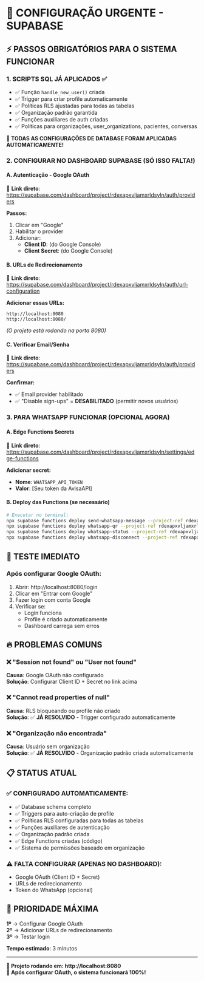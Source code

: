 # 🚨 CONFIGURAÇÃO URGENTE - SUPABASE

## ⚡ **PASSOS OBRIGATÓRIOS PARA O SISTEMA FUNCIONAR**

### **1. SCRIPTS SQL JÁ APLICADOS ✅**
- ✅ Função `handle_new_user()` criada
- ✅ Trigger para criar profile automaticamente
- ✅ Políticas RLS ajustadas para todas as tabelas
- ✅ Organização padrão garantida
- ✅ Funções auxiliares de auth criadas
- ✅ Políticas para organizações, user_organizations, pacientes, conversas

**🎯 TODAS AS CONFIGURAÇÕES DE DATABASE FORAM APLICADAS AUTOMATICAMENTE!**

### **2. CONFIGURAR NO DASHBOARD SUPABASE (SÓ ISSO FALTA!)**

#### **A. Autenticação - Google OAuth**
🔗 **Link direto**: https://supabase.com/dashboard/project/rdexapxvljamxrldsyln/auth/providers

**Passos:**
1. Clicar em "Google" 
2. Habilitar o provider
3. Adicionar:
   - **Client ID**: (do Google Console)
   - **Client Secret**: (do Google Console)

#### **B. URLs de Redirecionamento**
🔗 **Link direto**: https://supabase.com/dashboard/project/rdexapxvljamxrldsyln/auth/url-configuration

**Adicionar essas URLs:**
```
http://localhost:8080
http://localhost:8080/
```
*(O projeto está rodando na porta 8080)*

#### **C. Verificar Email/Senha**
🔗 **Link direto**: https://supabase.com/dashboard/project/rdexapxvljamxrldsyln/auth/providers

**Confirmar:**
- ✅ Email provider habilitado
- ✅ "Disable sign-ups" = **DESABILITADO** (permitir novos usuários)

### **3. PARA WHATSAPP FUNCIONAR (OPCIONAL AGORA)**

#### **A. Edge Functions Secrets**
🔗 **Link direto**: https://supabase.com/dashboard/project/rdexapxvljamxrldsyln/settings/edge-functions

**Adicionar secret:**
- **Nome**: `WHATSAPP_API_TOKEN`
- **Valor**: [Seu token da AvisaAPI]

#### **B. Deploy das Functions (se necessário)**
```bash
# Executar no terminal:
npx supabase functions deploy send-whatsapp-message --project-ref rdexapxvljamxrldsyln
npx supabase functions deploy whatsapp-qr --project-ref rdexapxvljamxrldsyln
npx supabase functions deploy whatsapp-status --project-ref rdexapxvljamxrldsyln
npx supabase functions deploy whatsapp-disconnect --project-ref rdexapxvljamxrldsyln
```

## 🎯 **TESTE IMEDIATO**

### **Após configurar Google OAuth:**
1. Abrir: http://localhost:8080/login
2. Clicar em "Entrar com Google"
3. Fazer login com conta Google
4. Verificar se:
   - Login funciona
   - Profile é criado automaticamente
   - Dashboard carrega sem erros

## 🔥 **PROBLEMAS COMUNS**

### **❌ "Session not found" ou "User not found"**
**Causa**: Google OAuth não configurado  
**Solução**: Configurar Client ID + Secret no link acima

### **❌ "Cannot read properties of null"**
**Causa**: RLS bloqueando ou profile não criado  
**Solução**: ✅ **JÁ RESOLVIDO** - Trigger configurado automaticamente

### **❌ "Organização não encontrada"**
**Causa**: Usuário sem organização  
**Solução**: ✅ **JÁ RESOLVIDO** - Organização padrão criada automaticamente

## 📋 **STATUS ATUAL**

### **✅ CONFIGURADO AUTOMATICAMENTE:**
- ✅ Database schema completo
- ✅ Triggers para auto-criação de profile
- ✅ Políticas RLS configuradas para todas as tabelas
- ✅ Funções auxiliares de autenticação
- ✅ Organização padrão criada
- ✅ Edge Functions criadas (código)
- ✅ Sistema de permissões baseado em organização

### **⚠️ FALTA CONFIGURAR (APENAS NO DASHBOARD):**
- Google OAuth (Client ID + Secret)
- URLs de redirecionamento
- Token do WhatsApp (opcional)

## 🚀 **PRIORIDADE MÁXIMA**

**1º** → Configurar Google OAuth  
**2º** → Adicionar URLs de redirecionamento  
**3º** → Testar login  

**Tempo estimado**: 3 minutos

---

**🎯 Projeto rodando em: http://localhost:8080**  
**🎯 Após configurar OAuth, o sistema funcionará 100%!** 